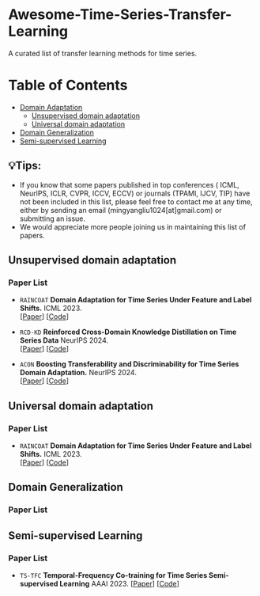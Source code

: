 # Awesome-Time-Series-Transfer-Learning


A curated list of transfer learning methods for time series.

# Table of Contents

- [Domain Adaptation](#Unsupervised-domain-adaptation)
  - [Unsupervised domain adaptation](#Unsupervised-domain-adaptation)
  - [Universal domain adaptation](#Universal-domain-adaptation)
- [Domain Generalization](#Domain-Generalization)
- [Semi-supervised Learning](#Semi-supervised-Learning)

## 💡Tips:

- If you know that some papers published in top conferences ( ICML, NeurlPS, ICLR, CVPR, ICCV, ECCV) or journals (TPAMI, IJCV, TIP) have not been included in this list, please feel free to contact me at any time, either by sending an email (mingyangliu1024[at]gmail.com) or submitting an issue.
- We would appreciate more people joining us in maintaining this list of papers.  

## Unsupervised domain adaptation

### Paper List

- `RAINCOAT` **Domain Adaptation for Time Series Under Feature and Label Shifts.** ICML 2023.  
  [[Paper](https://proceedings.mlr.press/v202/he23b.html)] [[Code](https://github.com/mims-harvard/Raincoat)]

- `RCD-KD` **Reinforced Cross-Domain Knowledge Distillation on Time Series Data** NeurIPS 2024.  
  [[Paper](https://openreview.net/pdf?id=tUHABDZP0Q)] [[Code](https://github.com/xuqing88/Reinforced-Cross-Domain-Knowledge-Distillation-on-Time-Series-Data)]

- `ACON` **Boosting Transferability and Discriminability for Time Series Domain Adaptation.** NeurIPS 2024.  
  [[Paper](https://openreview.net/pdf?id=cIBSsXowMr)] [[Code](https://github.com/mingyangliu1024/ACON)] 

## Universal domain adaptation

### Paper List

- `RAINCOAT` **Domain Adaptation for Time Series Under Feature and Label Shifts.** ICML 2023.  
  [[Paper](https://proceedings.mlr.press/v202/he23b.html)] [[Code](https://github.com/mims-harvard/Raincoat)]


## Domain Generalization

### Paper List


## Semi-supervised Learning
### Paper List
- `TS-TFC` **Temporal-Frequency Co-training for Time Series Semi-supervised Learning** AAAI 2023.
  [[Paper](https://ojs.aaai.org/index.php/AAAI/article/view/26072)] [[Code](https://github.com/qianlima-lab/TS-TFC)]



